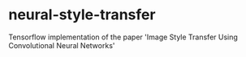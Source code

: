 # neural-style-transfer
Tensorflow implementation of the paper 'Image Style Transfer Using Convolutional Neural Networks'
